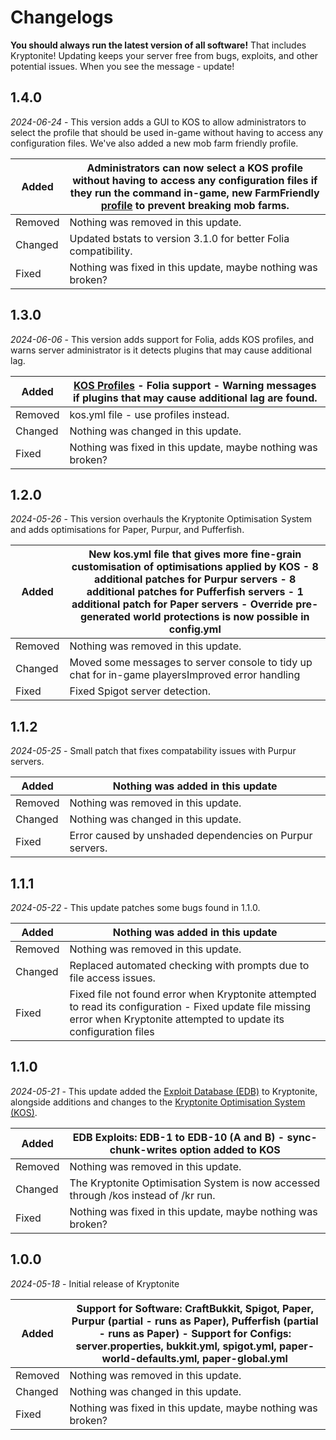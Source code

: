 # Changelogs

<warning>
<strong>You should always run the latest version of all software!</strong> That includes Kryptonite! Updating keeps your server free from bugs, exploits, and other potential issues. When you see the message - update!
</warning>

## 1.4.0
_2024-06-24_ - This version adds a GUI to KOS to allow administrators to select the profile that should be used in-game without having to access any configuration files. We've also added a new mob farm friendly profile.

| Added   | Administrators can now select a KOS profile without having to access any configuration files if they run the command in-game, new FarmFriendly [profile](KR-Profiles.md) to prevent breaking mob farms. |
|---------|---------------------------------------------------------------------------------------------------------------------------------------------------------------------------------------------------------|
| Removed | Nothing was removed in this update.                                                                                                                                                                     |
| Changed | Updated bstats to version 3.1.0 for better Folia compatibility.                                                                                                                                         |
| Fixed   | Nothing was fixed in this update, maybe nothing was broken?                                                                                                                                             |

## 1.3.0
_2024-06-06_ - This version adds support for Folia, adds KOS profiles, and warns server administrator is it detects plugins that may cause additional lag.

| Added   | [KOS Profiles](KR-Profiles.md) - Folia support - Warning messages if plugins that may cause additional lag are found. |
|---------|-----------------------------------------------------------------------------------------------------------------------|
| Removed | kos.yml file - use profiles instead.                                                                                  |
| Changed | Nothing was changed in this update.                                                                                   |
| Fixed   | Nothing was fixed in this update, maybe nothing was broken?                                                           |

## 1.2.0
_2024-05-26_ - This version overhauls the Kryptonite Optimisation System and adds optimisations for Paper, Purpur, and Pufferfish.

| Added   | New kos.yml file that gives more fine-grain customisation of optimisations applied by KOS - 8 additional patches for Purpur servers - 8 additional patches for Pufferfish servers - 1 additional patch for Paper servers - Override pre-generated world protections is now possible in config.yml |
|---------|---------------------------------------------------------------------------------------------------------------------------------------------------------------------------------------------------------------------------------------------------------------------------------------------------|
| Removed | Nothing was removed in this update.                                                                                                                                                                                                                                                               |
| Changed | Moved some messages to server console to tidy up chat for in-game playersImproved error handling                                                                                                                                                                                                  |
| Fixed   | Fixed Spigot server detection.                                                                                                                                                                                                                                                                    |

## 1.1.2
_2024-05-25_ - Small patch that fixes compatability issues with Purpur servers.

| Added   | Nothing was added in this update                         |
|---------|----------------------------------------------------------|
| Removed | Nothing was removed in this update.                      |
| Changed | Nothing was changed in this update.                      |
| Fixed   | Error caused by unshaded dependencies on Purpur servers. |

## 1.1.1
_2024-05-22_ - This update patches some bugs found in 1.1.0.

| Added   | Nothing was added in this update                                                                                                                                             |
|---------|------------------------------------------------------------------------------------------------------------------------------------------------------------------------------|
| Removed | Nothing was removed in this update.                                                                                                                                          |
| Changed | Replaced automated checking with prompts due to file access issues.                                                                                                          |
| Fixed   | Fixed file not found error when Kryptonite attempted to read its configuration - Fixed update file missing error when Kryptonite attempted to update its configuration files |

## 1.1.0
_2024-05-21_ - This update added the [Exploit Database (EDB)](KR-Exploit-Database.md) to Kryptonite, alongside additions and changes to the [Kryptonite Optimisation System (KOS)](KR-Kryptonite-Optimisation-System.md).

| Added   | EDB Exploits: EDB-1 to EDB-10 (A and B) - sync-chunk-writes option added to KOS     |
|---------|-------------------------------------------------------------------------------------|
| Removed | Nothing was removed in this update.                                                 |
| Changed | The Kryptonite Optimisation System is now accessed through /kos instead of /kr run. |
| Fixed   | Nothing was fixed in this update, maybe nothing was broken?                         |

## 1.0.0
_2024-05-18_ - Initial release of Kryptonite

| Added   | Support for Software: CraftBukkit, Spigot, Paper, Purpur (partial - runs as Paper), Pufferfish (partial - runs as Paper) - Support for Configs: server.properties, bukkit.yml, spigot.yml, paper-world-defaults.yml, paper-global.yml |
|---------|---------------------------------------------------------------------------------------------------------------------------------------------------------------------------------------------------------------------------------------|
| Removed | Nothing was removed in this update.                                                                                                                                                                                                   |
| Changed | Nothing was changed in this update.                                                                                                                                                                                                   |
| Fixed   | Nothing was fixed in this update, maybe nothing was broken?                                                                                                                                                                           |
